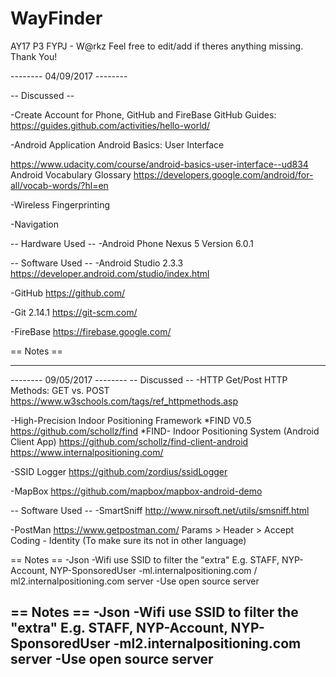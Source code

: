 # WayFinder
AY17 P3 FYPJ  - W@rkz
Feel free to edit/add if theres anything missing. Thank You!

-------- 04/09/2017  --------

-- Discussed  --

-Create Account for Phone, GitHub and FireBase
GitHub Guides:
https://guides.github.com/activities/hello-world/

-Android Application
Android Basics: User Interface

https://www.udacity.com/course/android-basics-user-interface--ud834
Android Vocabulary Glossary
https://developers.google.com/android/for-all/vocab-words/?hl=en

-Wireless Fingerprinting

-Navigation

-- Hardware Used  --
-Android Phone Nexus 5 Version 6.0.1

-- Software Used --
-Android Studio 2.3.3
https://developer.android.com/studio/index.html

-GitHub
https://github.com/

-Git 2.14.1
https://git-scm.com/

-FireBase
https://firebase.google.com/

== Notes ==

--------------------------------

-------- 09/05/2017 --------
-- Discussed  --
-HTTP Get/Post
HTTP Methods: GET vs. POST
https://www.w3schools.com/tags/ref_httpmethods.asp

-High-Precision Indoor Positioning Framework
*FIND V0.5
https://github.com/schollz/find
*FIND- Indoor Positioning System (Android Client App)
https://github.com/schollz/find-client-android
https://www.internalpositioning.com/

-SSID Logger
https://github.com/zordius/ssidLogger

-MapBox
https://github.com/mapbox/mapbox-android-demo

-- Software Used  --
-SmartSniff
http://www.nirsoft.net/utils/smsniff.html

-PostMan
https://www.getpostman.com/
Params > Header > Accept Coding  - Identity (To make sure its not in other language)

== Notes ==
-Json
-Wifi use SSID to filter the "extra" E.g. STAFF, NYP-Account, NYP-SponsoredUser
-ml.internalpositioning.com / ml2.internalpositioning.com server
-Use open source server

== Notes ==
-Json
-Wifi use SSID to filter the "extra" E.g. STAFF, NYP-Account, NYP-SponsoredUser
-ml2.internalpositioning.com server 
-Use open source server
--------------------------------
